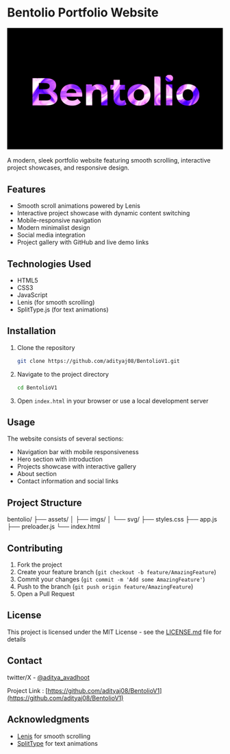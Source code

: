 # Bentolio Portfolio Website
![Project Screenshot](project.png)

A modern, sleek portfolio website featuring smooth scrolling, interactive project showcases, and responsive design.

## Features

- Smooth scroll animations powered by Lenis
- Interactive project showcase with dynamic content switching
- Mobile-responsive navigation
- Modern minimalist design
- Social media integration
- Project gallery with GitHub and live demo links

## Technologies Used

- HTML5
- CSS3
- JavaScript
- Lenis (for smooth scrolling)
- SplitType.js (for text animations)

## Installation

1. Clone the repository
   ```bash
   git clone https://github.com/adityaj08/BentolioV1.git
   ```

2. Navigate to the project directory
   ```bash
   cd BentolioV1
   ```

3. Open `index.html` in your browser or use a local development server

## Usage

The website consists of several sections:
- Navigation bar with mobile responsiveness
- Hero section with introduction
- Projects showcase with interactive gallery
- About section
- Contact information and social links

## Project Structure

bentolio/
├── assets/
│ ├── imgs/
│ └── svg/
├── styles.css
├── app.js
├── preloader.js
└── index.html

## Contributing

1. Fork the project
2. Create your feature branch (`git checkout -b feature/AmazingFeature`)
3. Commit your changes (`git commit -m 'Add some AmazingFeature'`)
4. Push to the branch (`git push origin feature/AmazingFeature`)
5. Open a Pull Request

## License

This project is licensed under the MIT License - see the [LICENSE.md](LICENSE.md) file for details

## Contact
twitter/X - [@aditya_avadhoot](https://twitter.com/aditya_avadhoot)

Project Link : [https://github.com/adityaj08/BentolioV1](https://github.com/adityaj08/BentolioV1)

## Acknowledgments

- [Lenis](https://github.com/studio-freight/lenis) for smooth scrolling
- [SplitType](https://github.com/lukePeavey/SplitType) for text animations
